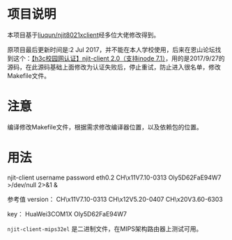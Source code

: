# 项目说明

本项目基于[liuqun/njit8021xclient](https://github.com/liuqun/njit8021xclient)经多位大佬修改得到。

原项目最后更新时间是:2 Jul 2017，并不能在本人学校使用，后来在恩山论坛找到这个：[【h3c校园网认证】njit-client 2.0（支持inode 7.1）](http://www.right.com.cn/forum/thread-217637-1-1.html)，用的是2017/9/27的源码，在此源码基础上面修改为认证失败后，停止重试，防止进入很名单，修改Makefile文件。

# 注意

编译修改Makefile文件，根据需求修改编译器位置，以及依赖包的位置。

# 用法

njit-client username password eth0.2 CH\\x11V7.10-0313 Oly5D62FaE94W7 >/dev/null 2>&1 &

参考值
version：
CH\x11V7.10-0313
CH\x12V5.20-0407
CH\x20V3.60-6303

key：
HuaWei3COM1X
Oly5D62FaE94W7

`njit-client-mips32el` 是二进制文件，在MIPS架构路由器上测试可用。
